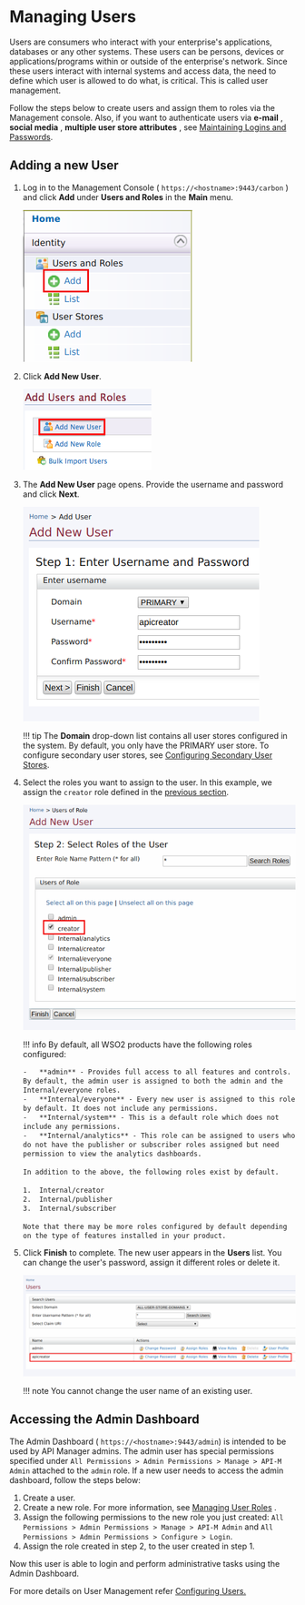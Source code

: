 # Managing Users

Users are consumers who interact with your enterprise's applications, databases or any other systems. These users can be persons, devices or applications/programs within or outside of the enterprise's network. Since these users interact with internal systems and access data, the need to define which user is allowed to do what, is critical. This is called user management.

Follow the steps below to create users and assign them to roles via the Management console. Also, if you want to authenticate users via **e-mail** , **social media** , **multiple user store attributes** , see [Maintaining Logins and Passwords](../../../../Administer/ProductSecurity/General/LoginsAndPasswords/maintaining-logins-and-passwords).

## Adding a new User

1.  Log in to the Management Console ( `https://<hostname>:9443/carbon` ) and click **Add** under **Users and Roles** in the **Main** menu.

    ![Add users and roles](../../../assets/img/Administer/add-users-and-roles.png)
    
2.  Click **Add New User**.

    ![Add new user](../../../assets/img/Administer/add-new-user.png)

3.  The **Add New User** page opens. Provide the username and password and click **Next**.

    ![Add new user page](../../../assets/img/Administer/add-new-user-page.png)

    !!! tip
            The **Domain** drop-down list contains all user stores configured in the system. By default, you only have the PRIMARY user store. To configure secondary user stores, see [Configuring Secondary User Stores](../../../../Administer/ProductAdministration/ManagingUsersAndRoles/ManagingUserStores/configuring-secondary-user-stores/).


4.  Select the roles you want to assign to the user. In this example, we assign the `creator` role defined in the [previous section](managing-user-roles.md).

    ![Add roles to user](../../../assets/img/Administer/add-roles-to-user.png)

    !!! info
        By default, all WSO2 products have the following roles configured: 

        -   **admin** - Provides full access to all features and controls. By default, the admin user is assigned to both the admin and the Internal/everyone roles.
        -   **Internal/everyone** - Every new user is assigned to this role by default. It does not include any permissions.
        -   **Internal/system** - This is a default role which does not include any permissions.
        -   **Internal/analytics** - This role can be assigned to users who do not have the publisher or subscriber roles assigned but need permission to view the analytics dashboards.

        In addition to the above, the following roles exist by default.

        1.  Internal/creator
        2.  Internal/publisher
        3.  Internal/subscriber

        Note that there may be more roles configured by default depending on the type of features installed in your product.

5.  Click **Finish** to complete.
    The new user appears in the **Users** list. You can change the user's password, assign it different roles or delete it.

    ![Change user details](../../../assets/img/Administer/change-user-details.png)

    !!! note
        You cannot change the user name of an existing user.

## Accessing the Admin Dashboard

The Admin Dashboard ( `https://<hostname>:9443/admin`) is intended to be used by API Manager admins. The admin user has special permissions specified under `All Permissions > Admin Permissions > Manage > API-M Admin` attached to the `admin` role. If a new user needs to access the admin dashboard, follow the steps below:

1.  Create a user.
2.  Create a new role. For more information, see [Managing User Roles](managing-user-roles.md) .
3.  Assign the following permissions to the new role you just created: `All Permissions > Admin Permissions > Manage > API-M Admin` and `All Permissions > Admin Permissions > Configure > Login`.
4.  Assign the role created in step 2, to the user created in step 1.

Now this user is able to login and perform administrative tasks using the Admin Dashboard.

For more details on User Management refer [Configuring Users.](https://is.docs.wso2.com/en/5.9.0/learn/configuring-users/)
